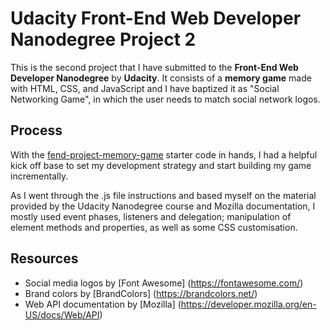 # Udacity Front-End Web Developer Nanodegree Project 2
This is the second project that I have submitted to the **Front-End Web Developer Nanodegree** by **Udacity**. It consists of a **memory game** made with HTML, CSS, and JavaScript and I have baptized it as "Social Networking Game", in which the user needs to match social network logos.

## Process
With the [fend-project-memory-game](https://github.com/udacity/fend-project-memory-game) starter code in hands, I had a helpful kick off base to set my development strategy and start building my game incrementally.

As I went through the .js file instructions and based myself on the material provided by the Udacity Nanodegree course and Mozilla documentation, I mostly used event phases, listeners and delegation; manipulation of element methods and properties, as well as some CSS customisation. 

## Resources
* Social media logos by [Font Awesome] (https://fontawesome.com/)
* Brand colors by [BrandColors] (https://brandcolors.net/)
* Web API documentation by [Mozilla] (https://developer.mozilla.org/en-US/docs/Web/API)
